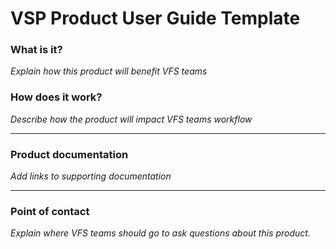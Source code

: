 # **VSP Product User Guide Template**

### What is it?

*Explain how this product will benefit VFS teams*

### How does it work?

*Describe how the product will impact VFS teams workflow*

------

### Product documentation

*Add links to supporting documentation*

------

### Point of contact

*Explain where VFS teams should go to ask questions about this product.*



